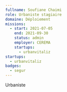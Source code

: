 ```yaml
---
fullname: Soufiane Chaimi
role: Urbaniste stagiaire
domaine: Déploiement
missions:
  - start: 2021-07-05
    end: 2021-09-30
    status: admin
    employer: CEREMA
    startups:
      - urbanvitaliz
startups:
  - urbanvitaliz
badges:
  - segur
---
```

Urbaniste
